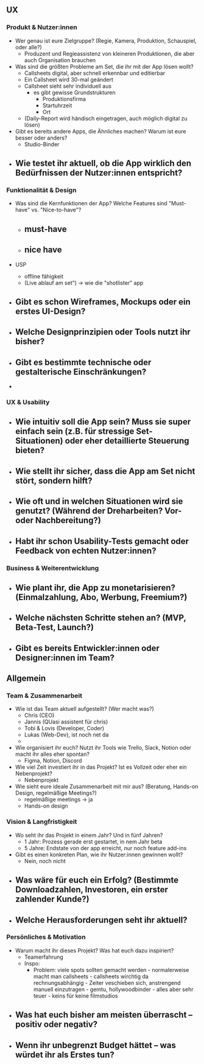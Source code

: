 
## UX
### Produkt & Nutzer:innen

- Wer genau ist eure Zielgruppe? (Regie, Kamera, Produktion, Schauspiel, oder alle?)
	- Produzent und Regieassistenz von kleineren Produktionen, die aber auch Organisation brauchen
- Was sind die größten Probleme am Set, die ihr mit der App lösen wollt?
	- Callsheets digital, aber schnell erkennbar und editierbar
	- Ein Callsheet wird 30-mal geändert
	- Callsheet sieht sehr individuell aus
		- es gibt gewisse Grundstrukturen
			- Produktionsfirma
			- Startuhrzeit
			- Ort
	- (Daily-Report wird händisch eingetragen, auch möglich digital zu lösen)
- Gibt es bereits andere Apps, die Ähnliches machen? Warum ist eure besser oder anders?
	- Studio-Binder
- Wie testet ihr aktuell, ob die App wirklich den Bedürfnissen der Nutzer:innen entspricht?
	- 

### Funktionalität & Design

- Was sind die Kernfunktionen der App? Welche Features sind "Must-have" vs. "Nice-to-have"?
	- must-have
		- 
	- nice have
		- 

- USP
	- offline fähigkeit
	- (Live ablauf am set") -> wie die "shotlister" app
- Gibt es schon Wireframes, Mockups oder ein erstes UI-Design?
	- 
- Welche Designprinzipien oder Tools nutzt ihr bisher?
	- 
- Gibt es bestimmte technische oder gestalterische Einschränkungen?
	- 
- 

### UX & Usability

- Wie intuitiv soll die App sein? Muss sie super einfach sein (z.B. für stressige Set-Situationen) oder eher detaillierte Steuerung bieten?
	- 
- Wie stellt ihr sicher, dass die App am Set nicht stört, sondern hilft?
	- 
- Wie oft und in welchen Situationen wird sie genutzt? (Während der Dreharbeiten? Vor- oder Nachbereitung?)
	- 
- Habt ihr schon Usability-Tests gemacht oder Feedback von echten Nutzer:innen?
	- 

### Business & Weiterentwicklung

- Wie plant ihr, die App zu monetarisieren? (Einmalzahlung, Abo, Werbung, Freemium?)
	- 
- Welche nächsten Schritte stehen an? (MVP, Beta-Test, Launch?)
	- 
- Gibt es bereits Entwickler:innen oder Designer:innen im Team?
	- 

## Allgemein

### Team & Zusammenarbeit

- Wie ist das Team aktuell aufgestellt? (Wer macht was?)
	- Chris (CEO)
	- Jannis (QUasi assistent für chris)
	- Tobi & Lovis (Developer, Coder)
	- Lukas (Web-Dev), ist noch net da
	- 
- Wie organisiert ihr euch? Nutzt ihr Tools wie Trello, Slack, Notion oder macht ihr alles eher spontan?
	- Figma, Notion, Discord
- Wie viel Zeit investiert ihr in das Projekt? Ist es Vollzeit oder eher ein Nebenprojekt?
	- Nebenprojekt
- Wie sieht eure ideale Zusammenarbeit mit mir aus? (Beratung, Hands-on Design, regelmäßige Meetings?)
	- regelmäßige meetings -> ja
	- Hands-on design

### Vision & Langfristigkeit

- Wo seht ihr das Projekt in einem Jahr? Und in fünf Jahren?
	- 1 Jahr: Prozess gerade erst gestartet, in nem Jahr beta
	- 5 Jahre: Endstate von der app erreicht, nur noch feature add-ins
- Gibt es einen konkreten Plan, wie ihr Nutzer:innen gewinnen wollt?
	- Nein, noch nicht
- Was wäre für euch ein Erfolg? (Bestimmte Downloadzahlen, Investoren, ein erster zahlender Kunde?)
	- 
- Welche Herausforderungen seht ihr aktuell?
	- 

### Persönliches & Motivation

- Warum macht ihr dieses Projekt? Was hat euch dazu inspiriert?
	- Teamerfahrung
	- Inspo:
		- Problem: viele spots sollten gemacht werden
				- normalerweise macht man callsheets
				- callsheets wirchtig da rechnungsabhängig
				- Zeiter veschieben sich, anstrengend manuell einzutragen 
				- gemtu, hollywoodbinder
				- alles aber sehr teuer
				- keins für keine filmstudios
- Was hat euch bisher am meisten überrascht – positiv oder negativ?
	- 
- Wenn ihr unbegrenzt Budget hättet – was würdet ihr als Erstes tun?
	- 